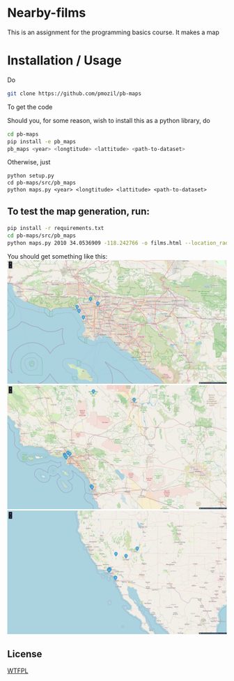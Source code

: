 # Nearby-films

This is an assignment for the programming basics course.
It makes a map

# Installation / Usage

Do
```bash
git clone https://github.com/pmozil/pb-maps
```
To get the code

Should you, for some reason, wish to install this as a python library, do
```bash
cd pb-maps
pip install -e pb_maps
pb_maps <year> <longtitude> <lattitude> <path-to-dataset>
```

Otherwise, just
```
python setup.py
cd pb-maps/src/pb_maps
python maps.py <year> <longtitude> <lattitude> <path-to-dataset>
```

## To test the map generation, run:
```bash
pip install -r requirements.txt
cd pb-maps/src/pb_maps
python maps.py 2010 34.0536909 -118.242766 -o films.html --location_radius 1000 --film_data ../../resources/locations.list --year_diff 15
```

You should get something like this:
![](resources/pic1.png)
![](resources/pic2.png)
![](resources/pic3.png)


## License

[WTFPL](https://github.com/pmozil/pb-maps/blob/main/LICENSE.md)
